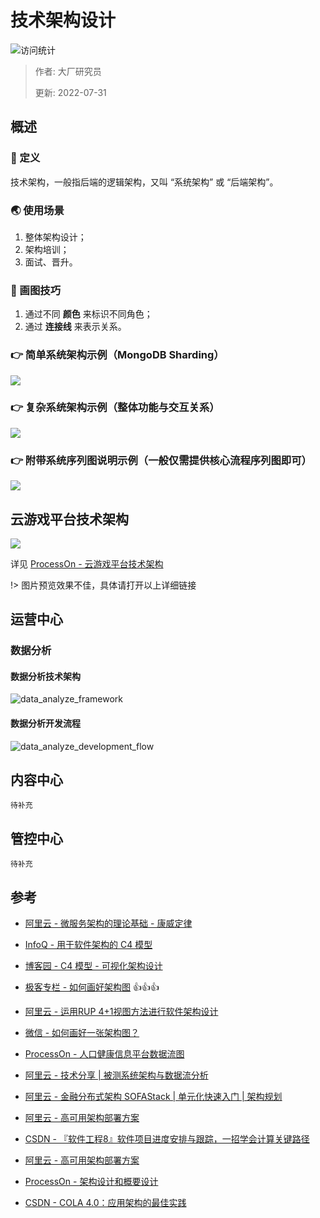 # 技术架构设计

![访问统计](https://visitor-badge.glitch.me/badge?page_id=senlypan.cloudgaming.02-tech-architecture-diagram&left_color=blue&right_color=red)

> 作者: 大厂研究员
>
> 更新: 2022-07-31

## 概述

### 📖 定义

技术架构，一般指后端的逻辑架构，又叫 “系统架构” 或 “后端架构”。

### 🌏 使用场景

1. 整体架构设计；
2. 架构培训；
3. 面试、晋升。

### 🎨 画图技巧

1. 通过不同 **颜色** 来标识不同角色；
2. 通过 **连接线** 来表示关系。

### 👉 简单系统架构示例（MongoDB Sharding）

![](../_media/image/03-tech-architecture-diagram/demo-001.jpg)

### 👉 复杂系统架构示例（整体功能与交互关系）

![](../_media/image/03-tech-architecture-diagram/demo-002.jpg)

### 👉 附带系统序列图说明示例（一般仅需提供核心流程序列图即可）

![](../_media/image/03-tech-architecture-diagram/demo-003.jpg)


## 云游戏平台技术架构

![](../_media/image/03-tech-architecture-diagram/cloudgaming-architecture-001.jpg)


详见 [ProcessOn - 云游戏平台技术架构](https://www.processon.com/view/link/62f6046de401fd071516901b)

!> 图片预览效果不佳，具体请打开以上详细链接

## 运营中心

### 数据分析

#### 数据分析技术架构

![data_analyze_framework](../_media/image/03-outline-design/data_analyze_framework.png)

#### 数据分析开发流程

![data_analyze_development_flow](../_media/image/03-outline-design/data_analyze_development_flow.png)



## 内容中心

`待补充`

## 管控中心

`待补充`


## 参考

- [阿里云 - 微服务架构的理论基础 - 康威定律](https://blog.51cto.com/u_14145398/5166844)

- [InfoQ - 用于软件架构的 C4 模型](https://www.infoq.cn/article/C4-architecture-model/)

- [博客园 - C4 模型 - 可视化架构设计 ](https://www.cnblogs.com/lex-wu/p/13305380.html)

- [极客专栏 - 如何画好架构图](https://u.geekbang.org/lesson/381) 👍👍👍

- [阿里云 - 运用RUP 4+1视图方法进行软件架构设计](https://developer.aliyun.com/article/458980)

- [微信 - 如何画好一张架构图？](https://mp.weixin.qq.com/s/2HjvNnfP7bLNQF5xh8PxIQ)

- [ProcessOn - 人口健康信息平台数据流图](https://www.processon.com/view/5b7d2034e4b0bd4db917c661)

- [阿里云 - 技术分享 | 被测系统架构与数据流分析](https://developer.aliyun.com/article/944598)

- [阿里云 - 金融分布式架构 SOFAStack | 单元化快速入门 | 架构规划](https://help.aliyun.com/document_detail/158843.html)

- [阿里云 - 高可用架构部署方案](https://help.aliyun.com/document_detail/137317.html)

- [CSDN - 『软件工程8』软件项目进度安排与跟踪，一招学会计算关键路径](https://blog.csdn.net/weixin_44803753/article/details/115703532)

- [阿里云 - 高可用架构部署方案](https://help.aliyun.com/document_detail/137317.html) 

- [ProcessOn - 架构设计和概要设计](https://www.processon.com/view/link/62e537dff346fb0760d7366c?pw=LGSJ#map)

- [CSDN - COLA 4.0：应用架构的最佳实践](https://blog.csdn.net/significantfrank/article/details/110934799)
